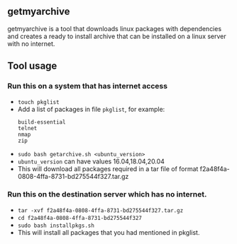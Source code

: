 ## getmyarchive
getmyarchive is a tool that downloads linux packages with dependencies and creates a ready to install archive that can be installed on a linux server with no internet.

## Tool usage

### Run this on a system that has internet access 

- `touch pkglist`
- Add a list of packages in file `pkglist`, for example:
    ```
    build-essential
    telnet
    nmap
    zip
    ```
- `sudo bash getarchive.sh <ubuntu_version>` 
- `ubuntu_version` can have values 16.04,18.04,20.04
- This will download all packages required in a tar file of format f2a48f4a-0808-4ffa-8731-bd275544f327.tar.gz

### Run this on the destination server which has no internet.

- `tar -xvf f2a48f4a-0808-4ffa-8731-bd275544f327.tar.gz`
- `cd f2a48f4a-0808-4ffa-8731-bd275544f327`
- `sudo bash installpkgs.sh`
- This will install all packages that you had mentioned in pkglist.
